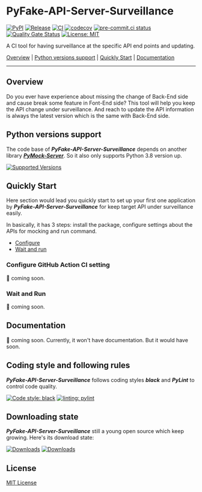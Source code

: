 # PyFake-API-Server-Surveillance

[![PyPI](https://img.shields.io/pypi/v/PyFake-API-Server-Surveillance?color=%23099cec&amp;label=PyPI&amp;logo=pypi&amp;logoColor=white)](https://pypi.org/project/PyFake-API-Server-Surveillance)
[![Release](https://img.shields.io/github/release/Chisanan232/PyFake-API-Server-Surveillance.svg?label=Release&logo=github)](https://github.com/Chisanan232/PyFake-API-Server-Surveillance/releases)
[![CI](https://github.com/Chisanan232/PyFake-API-Server-Surveillance/actions/workflows/ci.yaml/badge.svg)](https://github.com/Chisanan232/PyFake-API-Server-Surveillance/actions/workflows/ci.yaml)
[![codecov](https://codecov.io/gh/Chisanan232/PyFake-API-Server-Surveillance/graph/badge.svg?token=r5HJxg9KhN)](https://codecov.io/gh/Chisanan232/PyFake-API-Server-Surveillance)
[![pre-commit.ci status](https://results.pre-commit.ci/badge/github/Chisanan232/PyFake-API-Server-Surveillance/master.svg)](https://results.pre-commit.ci/latest/github/Chisanan232/PyFake-API-Server-Surveillance/master)
[![Quality Gate Status](https://sonarcloud.io/api/project_badges/measure?project=Chisanan232_PyFake-API-Server-Surveillance&metric=alert_status)](https://sonarcloud.io/summary/new_code?id=Chisanan232_PyFake-API-Server-Surveillance)
[![License: MIT](https://img.shields.io/badge/License-MIT-yellow.svg)](https://opensource.org/licenses/MIT)

A CI tool for having surveillance at the specific API end points and updating.

[Overview](#overview) | [Python versions support](#Python-versions-support) | [Quickly Start](#quickly-start) | [Documentation](#documentation)
<hr>


## Overview

Do you ever have experience about missing the change of Back-End side and cause break some feature in Font-End side? This
tool will help you keep the API change under surveillance. And reach to update the API information is always the latest
version which is the same with Back-End side.


## Python versions support

The code base of **_PyFake-API-Server-Surveillance_** depends on another library [**_PyMock-Server_**](https://github.com/Chisanan232/PyMock-Server).
So it also only supports Python 3.8 version up.

[![Supported Versions](https://img.shields.io/pypi/pyversions/PyFake-API-Server-Surveillance.svg?logo=python&logoColor=FBE072)](https://pypi.org/project/PyFake-API-Server-Surveillance)


## Quickly Start

Here section would lead you quickly start to set up your first one application by **_PyFake-API-Server-Surveillance_** for
keep target API under surveillance easily.

In basically, it has 3 steps: install the package, configure settings about the APIs for mocking and run command.

* [Configure](#configure-github-action-ci-setting)
* [Wait and run](#wait-and-run)

### Configure GitHub Action CI setting

🚧 coming soon.

### Wait and Run

🚧 coming soon.

## Documentation

🚧 coming soon.
Currently, it won't have documentation. But it would have soon.


## Coding style and following rules

**_PyFake-API-Server-Surveillance_** follows coding styles **_black_** and **_PyLint_** to control code quality.

[![Code style: black](https://img.shields.io/badge/code%20style-black-000000.svg)](https://github.com/psf/black)
[![linting: pylint](https://img.shields.io/badge/linting-pylint-yellowgreen)](https://github.com/pylint-dev/pylint)


## Downloading state

**_PyFake-API-Server-Surveillance_** still a young open source which keep growing. Here's its download state:

[![Downloads](https://pepy.tech/badge/PyFake-API-Server-Surveillance)](https://pepy.tech/project/PyFake-API-Server-Surveillance)
[![Downloads](https://pepy.tech/badge/PyFake-API-Server-Surveillance/month)](https://pepy.tech/project/PyFake-API-Server-Surveillance)


## License

[MIT License](./LICENSE)
